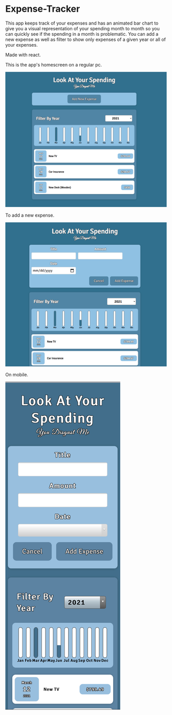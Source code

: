 # Expense-Tracker
This app keeps track of your expenses and has an animated bar chart to give you a visual representation of your spending
month to month so you can quickly see if the spending in a month is problematic. You can add a new expense as well as 
filter to show only expenses of a given year or all of your expenses. 

Made with react.

This is the app's homescreen on a regular pc.

<img src="Images/homescreen.png" width="750">



To add a new expense.

<img src="Images/new expense.png" width="750">



On mobile.

<img src="Images/mobile.jpg">





